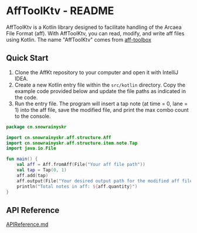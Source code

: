 # AffToolKtv - README

AffToolKtv is a Kotlin library designed to facilitate handling of the Arcaea File Format (aff).  With AffToolKtv, you can read, modify, and write aff files using Kotlin.
The name "AffToolKtv" comes from [aff-toolbox](https://github.com/feightwywx/aff-toolbox)

## Quick Start

1. Clone the AffKt repository to your computer and open it with IntelliJ IDEA.
2. Create a new Kotlin entry file within the `src/kotlin` directory. Copy the example code provided below and update the file paths as indicated in the code.
3. Run the entry file. The program will insert a tap note (at time = 0, lane = 1) into the aff file, save the modified file, and print the max combo count to the console.
```kotlin
package cn.snowrainyskr

import cn.snowrainyskr.aff.structure.Aff
import cn.snowrainyskr.aff.structure.item.note.Tap
import java.io.File

fun main() {
	val aff = Aff.fromAff(File("Your aff file path"))
	val tap = Tap(0, 1)
	aff.add(tap)
	aff.output(File("Your desired output path for the modified aff file"))
	println("Total notes in aff: ${aff.quantity}")
}
```

## API Reference
[APIReference.md](https://github.com/SnowRainySkr/AffKt/blob/master/APIReference.md)
